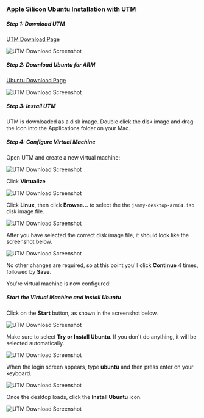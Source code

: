 ### Apple Silicon Ubuntu Installation with UTM

##### Step 1: Download UTM

[UTM Download Page](https://mac.getutm.app)

![UTM Download Screenshot](./media/utm.png)

##### Step 2: Download Ubuntu for ARM

[Ubuntu Download Page](https://cdimages.ubuntu.com/jammy/daily-live/pending/)

![UTM Download Screenshot](./media/download.png)

##### Step 3: Install UTM

UTM is downloaded as a disk image. Double click the disk image and drag the icon into the Applications folder on your Mac.

##### Step 4: Configure Virtual Machine

Open UTM and create a new virtual machine:

![UTM Download Screenshot](./media/utm-start.png)

Click **Virtualize**

![UTM Download Screenshot](./media/virtualize.png)

Click **Linux**, then click **Browse...** to select the the `jammy-desktop-arm64.iso` disk image file.

![UTM Download Screenshot](./media/browse.png)

After you have selected the correct disk image file, it should look like the screenshot below.

![UTM Download Screenshot](./media/selected-image.png)

No other changes are required, so at this point you'll click **Continue** 4 times, followed by **Save**.

You're virtual machine is now configured!

##### Start the Virtual Machine and install Ubuntu

Click on the **Start** button, as shown in the screenshot below.

![UTM Download Screenshot](./media/start.png)

Make sure to select **Try or Install Ubuntu**. If you don't do anything, it will be selected automatically.

![UTM Download Screenshot](./media/try.png)

When the login screen appears, type **ubuntu** and then press enter on your keyboard.

![UTM Download Screenshot](./media/login.png)

Once the desktop loads, click the **Install Ubuntu** icon.

![UTM Download Screenshot](./media/install.png)
